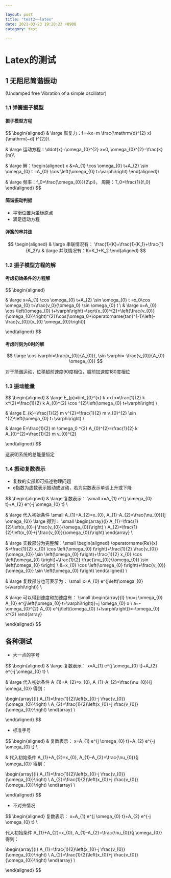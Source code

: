 ```yaml
---

layout: post
title: "test2——latex"
date: 2021-03-23 19:20:23 +0900
category: test

---
```


# Latex的测试

## 1 无阻尼简谐振动

(Undamped free Vibration of a simple oscillator)

### 1.1 弹簧振子模型

#### 	振子模型方程

$$
\begin{aligned}
& \large 恢复力：f=-kx=m \frac{\mathrm{d}^{2} x}{\mathrm{~d} t^{2}}\\

& \large 运动方程：\ddot{x}+\omega_{0}^{2} x=0, \omega_{0}^{2}=\frac{k}{m}\\

& \large 解：\begin{aligned}
x &=A_{1} \cos \omega_{0} t+A_{2} \sin \omega_{0} t =A_{0} \cos \left(\omega_{0} t+\varphi\right)
\end{aligned}\\

& \large 频率：f_0=\frac{\omega_{0}}{2\pi}， 周期：T_0=\frac{1}{f_0}
\end{aligned}
$$

#### 简谐振动判据

* 平衡位置为坐标原点
* 满足运动方程

#### 弹簧的串并连

$$
\begin{aligned}
& \large 串联情况有： \frac{1}{K}=\frac{1}{K_1}+\frac{1}{K_2}\\
& \large 并联情况有：K=K_1+K_2
\end{aligned}
$$



### 1.2 振子模型方程的解

#### 考虑初始条件的方程解

$$
\begin{aligned}

& \large  x=A_{1} \cos \omega_{0} t+A_{2} \sin \omega_{0} t =x_0\cos \omega_{0} t+\frac{v_0}{\omega_0} \sin \omega_{0} t \\
& \large  x=A_{0} \cos \left(\omega_{0} t+\varphi\right)=\sqrt{x_{0}^{2}+\left(\frac{v_{0}}{\omega_{0}}\right)^{2}}\cos(\omega_0+\operatorname{tan}^{-1}\left(-\frac{v_{0}}{x_{0} \omega_{0}}\right))

\end{aligned}
$$

#### 考虑时刻为0时的解

$$
\large \cos \varphi=\frac{x_{0}}{A_{0}}, \sin \varphi=-\frac{v_{0}}{A_{0} \omega_{0}}
$$

对于简谐运动，位移超前速度90度相位，超前加速度180度相位

### 1.3 振动能量

$$
\begin{aligned}
& \large E_{p}=\int_{0}^{x} k x d x=\frac{1}{2} k x^{2}=\frac{1}{2} k A_{0}^{2} \cos ^{2}\left(\omega_{0} t+\varphi\right) \\

& \large E_{k}=\frac{1}{2} m v^{2}=\frac{1}{2} m v_{0}^{2} \sin ^{2}\left(\omega_{0} t+\varphi\right) \\

& \large E=\frac{1}{2} m \omega_0 ^{2} A_{0}^{2}=\frac{1}{2} k A_{0}^{2}=\frac{1}{2} m v_{0}^{2}

\end{aligned}
$$

这表明系统的总能量恒定

### 1.4 振动复数表示

* 复数的实部即可描述物理问题
* e指数为虚数表示振动或波动，若为实数表示单调上升或下降

$$
\begin{aligned}
& \large 复数表示： \small x=A_{1} e^{j \omega_{0} t}+A_{2} e^{-j \omega_{0} t} \\

& \large 代入初始条件 \small A_{1}+A_{2}=x_{0}, A_{1}-A_{2}=\frac{\nu_{0}}{j \omega_{0}} \large 得到：
\small
\begin{array}{l}
A_{1}=\frac{1}{2}\left(x_{0}-j \frac{v_{0}}{\omega_{0}}\right) \\
A_{2}=\frac{1}{2}\left(x_{0}+j \frac{v_{0}}{\omega_{0}}\right)
\end{array} \\

&  \large 实数部分为完整解：\small
\begin{aligned}
\operatorname{Re}\{x\} &=\frac{1}{2} x_{0} \cos \left(\omega_{0} t\right)+\frac{1}{2} \frac{v_{0}}{\omega_{0}} \sin \left(\omega_{0} t\right)+\frac{1}{2} x_{0} \cos \left(\omega_{0} t\right)+\frac{1}{2} \frac{\nu_{0}}{\omega_{0}} \sin \left(\omega_{0} t\right) \\
&=x_{0} \cos \left(\omega_{0} t\right)+\frac{v_{0}}{\omega_{0}} \sin \left(\omega_{0} t\right)
\end{aligned} \\

& \large 复数部分也可表示为： \small
x=A_{0} e^{j\left(\omega_{0} t+\varphi\right)} \\

& \large 可以得到速度和加速度有：
\small 
\begin{array}{l}
\nu=j \omega_{0} A_{0} e^{j\left(\omega_{0} t+\varphi\right)}=j \omega_{0} x \\
a=-\omega_{0}^{2} A_{0} e^{j\left(\omega_{0} t+\varphi\right)}=-\omega_{0} x^{2}
\end{array}


\end{aligned}
$$

## 各种测试

* 大一点的字号

$$
\begin{aligned}
& \large 复数表示： x=A_{1} e^{j \omega_{0} t}+A_{2} e^{-j \omega_{0} t} \\

& \large 代入初始条件  A_{1}+A_{2}=x_{0}, A_{1}-A_{2}=\frac{\nu_{0}}{j \omega_{0}}  得到：

\begin{array}{l}
A_{1}=\frac{1}{2}\left(x_{0}-j \frac{v_{0}}{\omega_{0}}\right) \\
A_{2}=\frac{1}{2}\left(x_{0}+j \frac{v_{0}}{\omega_{0}}\right)
\end{array} \\

\end{aligned}
$$

* 标准字号

$$
\begin{aligned}
&  复数表示： x=A_{1} e^{j \omega_{0} t}+A_{2} e^{-j \omega_{0} t} \\

&  代入初始条件  A_{1}+A_{2}=x_{0}, A_{1}-A_{2}=\frac{\nu_{0}}{j \omega_{0}}  得到：

\begin{array}{l}
A_{1}=\frac{1}{2}\left(x_{0}-j \frac{v_{0}}{\omega_{0}}\right) \\
A_{2}=\frac{1}{2}\left(x_{0}+j \frac{v_{0}}{\omega_{0}}\right)
\end{array} \\

\end{aligned}
$$

* 不对齐情况

$$
\begin{aligned}
复数表示： x=A_{1} e^{j \omega_{0} t}+A_{2} e^{-j \omega_{0} t} \\

代入初始条件  A_{1}+A_{2}=x_{0}, A_{1}-A_{2}=\frac{\nu_{0}}{j \omega_{0}}  得到：

\begin{array}{l}
A_{1}=\frac{1}{2}\left(x_{0}-j \frac{v_{0}}{\omega_{0}}\right) \\
A_{2}=\frac{1}{2}\left(x_{0}+j \frac{v_{0}}{\omega_{0}}\right)
\end{array} \\

\end{aligned}
$$

